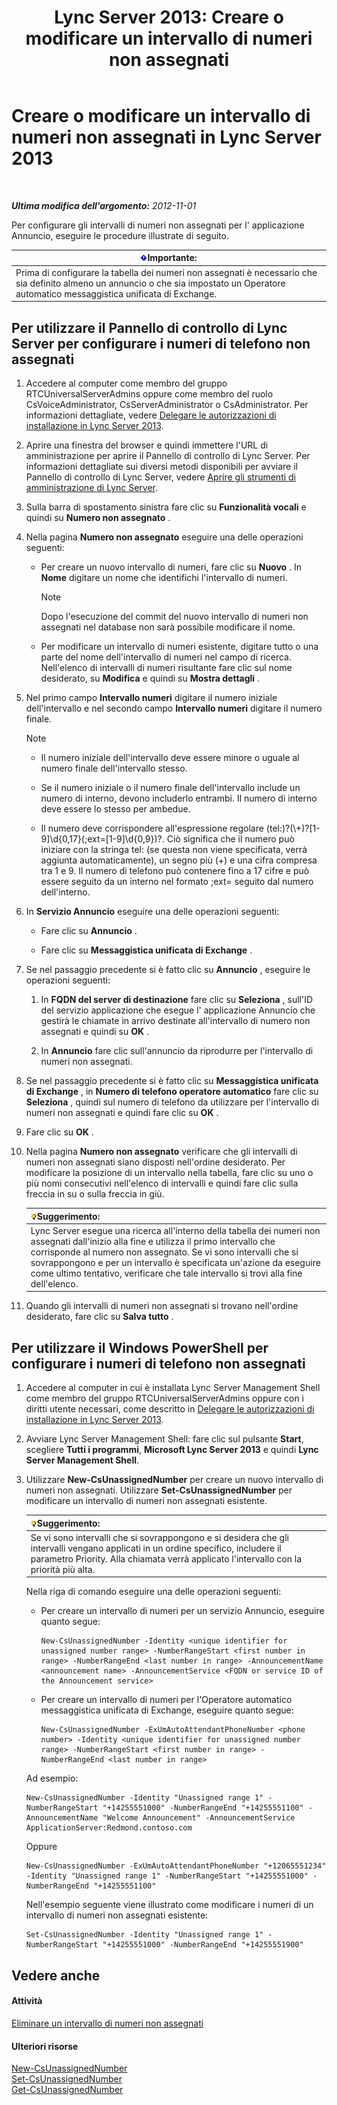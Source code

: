 ﻿---
title: 'Lync Server 2013: Creare o modificare un intervallo di numeri non assegnati'
TOCTitle: Creare o modificare un intervallo di numeri non assegnati
ms:assetid: a102b226-0460-4d5c-82f9-79b8444fa958
ms:mtpsurl: https://technet.microsoft.com/it-it/library/Gg412748(v=OCS.15)
ms:contentKeyID: 49301506
ms.date: 08/24/2015
mtps_version: v=OCS.15
ms.translationtype: HT
---

# Creare o modificare un intervallo di numeri non assegnati in Lync Server 2013

 

_**Ultima modifica dell'argomento:** 2012-11-01_

Per configurare gli intervalli di numeri non assegnati per l' applicazione Annuncio, eseguire le procedure illustrate di seguito.

<table>
<thead>
<tr class="header">
<th><img src="images/Gg412908.important(OCS.15).gif" title="important" alt="important" />Importante:</th>
</tr>
</thead>
<tbody>
<tr class="odd">
<td>Prima di configurare la tabella dei numeri non assegnati è necessario che sia definito almeno un annuncio o che sia impostato un Operatore automatico messaggistica unificata di Exchange.</td>
</tr>
</tbody>
</table>


## Per utilizzare il Pannello di controllo di Lync Server per configurare i numeri di telefono non assegnati

1.  Accedere al computer come membro del gruppo RTCUniversalServerAdmins oppure come membro del ruolo CsVoiceAdministrator, CsServerAdministrator o CsAdministrator. Per informazioni dettagliate, vedere [Delegare le autorizzazioni di installazione in Lync Server 2013](lync-server-2013-delegate-setup-permissions.md).

2.  Aprire una finestra del browser e quindi immettere l'URL di amministrazione per aprire il Pannello di controllo di Lync Server. Per informazioni dettagliate sui diversi metodi disponibili per avviare il Pannello di controllo di Lync Server, vedere [Aprire gli strumenti di amministrazione di Lync Server](lync-server-2013-open-lync-server-administrative-tools.md).

3.  Sulla barra di spostamento sinistra fare clic su **Funzionalità vocali** e quindi su **Numero non assegnato** .

4.  Nella pagina **Numero non assegnato** eseguire una delle operazioni seguenti:
    
      - Per creare un nuovo intervallo di numeri, fare clic su **Nuovo** . In **Nome** digitare un nome che identifichi l'intervallo di numeri.
        

        > [!NOTE]
        > Dopo l'esecuzione del commit del nuovo intervallo di numeri non assegnati nel database non sarà possibile modificare il nome.

    
      - Per modificare un intervallo di numeri esistente, digitare tutto o una parte del nome dell'intervallo di numeri nel campo di ricerca. Nell'elenco di intervalli di numeri risultante fare clic sul nome desiderato, su **Modifica** e quindi su **Mostra dettagli** .

5.  Nel primo campo **Intervallo numeri** digitare il numero iniziale dell'intervallo e nel secondo campo **Intervallo numeri** digitare il numero finale.
    

    > [!NOTE]
    > <UL>
    > <LI>
    > <P>Il numero iniziale dell'intervallo deve essere minore o uguale al numero finale dell'intervallo stesso.</P>
    > <LI>
    > <P>Se il numero iniziale o il numero finale dell'intervallo include un numero di interno, devono includerlo entrambi. Il numero di interno deve essere lo stesso per ambedue.</P>
    > <LI>
    > <P>Il numero deve corrispondere all'espressione regolare (tel:)?(\+)?[1-9]\d{0,17}(;ext=[1-9]\d{0,9})?. Ciò significa che il numero può iniziare con la stringa tel: (se questa non viene specificata, verrà aggiunta automaticamente), un segno più (+) e una cifra compresa tra 1 e 9. Il numero di telefono può contenere fino a 17 cifre e può essere seguito da un interno nel formato ;ext= seguito dal numero dell'interno.</P></LI></UL>



6.  In **Servizio Annuncio** eseguire una delle operazioni seguenti:
    
      - Fare clic su **Annuncio** .
    
      - Fare clic su **Messaggistica unificata di Exchange** .

7.  Se nel passaggio precedente si è fatto clic su **Annuncio** , eseguire le operazioni seguenti:
    
    1.  In **FQDN del server di destinazione** fare clic su **Seleziona** , sull'ID del servizio applicazione che esegue l' applicazione Annuncio che gestirà le chiamate in arrivo destinate all'intervallo di numero non assegnati e quindi su **OK** .
    
    2.  In **Annuncio** fare clic sull'annuncio da riprodurre per l'intervallo di numeri non assegnati.

8.  Se nel passaggio precedente si è fatto clic su **Messaggistica unificata di Exchange** , in **Numero di telefono operatore automatico** fare clic su **Seleziona** , quindi sul numero di telefono da utilizzare per l'intervallo di numeri non assegnati e quindi fare clic su **OK** .

9.  Fare clic su **OK** .

10. Nella pagina **Numero non assegnato** verificare che gli intervalli di numeri non assegnati siano disposti nell'ordine desiderato. Per modificare la posizione di un intervallo nella tabella, fare clic su uno o più nomi consecutivi nell'elenco di intervalli e quindi fare clic sulla freccia in su o sulla freccia in giù.
    
    <table>
    <thead>
    <tr class="header">
    <th><img src="images/Gg398201.tip(OCS.15).gif" title="tip" alt="tip" />Suggerimento:</th>
    </tr>
    </thead>
    <tbody>
    <tr class="odd">
    <td>Lync Server esegue una ricerca all'interno della tabella dei numeri non assegnati dall'inizio alla fine e utilizza il primo intervallo che corrisponde al numero non assegnato. Se vi sono intervalli che si sovrappongono e per un intervallo è specificata un'azione da eseguire come ultimo tentativo, verificare che tale intervallo si trovi alla fine dell'elenco.</td>
    </tr>
    </tbody>
    </table>


11. Quando gli intervalli di numeri non assegnati si trovano nell'ordine desiderato, fare clic su **Salva tutto** .

## Per utilizzare il Windows PowerShell per configurare i numeri di telefono non assegnati

1.  Accedere al computer in cui è installata Lync Server Management Shell come membro del gruppo RTCUniversalServerAdmins oppure con i diritti utente necessari, come descritto in [Delegare le autorizzazioni di installazione in Lync Server 2013](lync-server-2013-delegate-setup-permissions.md).

2.  Avviare Lync Server Management Shell: fare clic sul pulsante **Start**, scegliere **Tutti i programmi**, **Microsoft Lync Server 2013** e quindi **Lync Server Management Shell**.

3.  Utilizzare **New-CsUnassignedNumber** per creare un nuovo intervallo di numeri non assegnati. Utilizzare **Set-CsUnassignedNumber** per modificare un intervallo di numeri non assegnati esistente.
    
    <table>
    <thead>
    <tr class="header">
    <th><img src="images/Gg398201.tip(OCS.15).gif" title="tip" alt="tip" />Suggerimento:</th>
    </tr>
    </thead>
    <tbody>
    <tr class="odd">
    <td>Se vi sono intervalli che si sovrappongono e si desidera che gli intervalli vengano applicati in un ordine specifico, includere il parametro Priority. Alla chiamata verrà applicato l'intervallo con la priorità più alta.</td>
    </tr>
    </tbody>
    </table>
    
    Nella riga di comando eseguire una delle operazioni seguenti:
    
      - Per creare un intervallo di numeri per un servizio Annuncio, eseguire quanto segue:
        
            New-CsUnassignedNumber -Identity <unique identifier for unassigned number range> -NumberRangeStart <first number in range> -NumberRangeEnd <last number in range> -AnnouncementName <announcement name> -AnnouncementService <FQDN or service ID of the Announcement service>
    
      - Per creare un intervallo di numeri per l'Operatore automatico messaggistica unificata di Exchange, eseguire quanto segue:
        
            New-CsUnassignedNumber -ExUmAutoAttendantPhoneNumber <phone number> -Identity <unique identifier for unassigned number range> -NumberRangeStart <first number in range> -NumberRangeEnd <last number in range>
    
    Ad esempio:
    
        New-CsUnassignedNumber -Identity "Unassigned range 1" -NumberRangeStart "+14255551000" -NumberRangeEnd "+14255551100" -AnnouncementName "Welcome Announcement" -AnnouncementService ApplicationServer:Redmond.contoso.com
    
    Oppure
    
        New-CsUnassignedNumber -ExUmAutoAttendantPhoneNumber "+12065551234" -Identity "Unassigned range 1" -NumberRangeStart "+14255551000" -NumberRangeEnd "+14255551100"
    
    Nell'esempio seguente viene illustrato come modificare i numeri di un intervallo di numeri non assegnati esistente:
    
        Set-CsUnassignedNumber -Identity "Unassigned range 1" -NumberRangeStart "+14255551000" -NumberRangeEnd "+14255551900"

## Vedere anche

#### Attività

[Eliminare un intervallo di numeri non assegnati](lync-server-2013-delete-an-unassigned-number-range.md)  

#### Ulteriori risorse

[New-CsUnassignedNumber](new-csunassignednumber.md)  
[Set-CsUnassignedNumber](set-csunassignednumber.md)  
[Get-CsUnassignedNumber](get-csunassignednumber.md)

